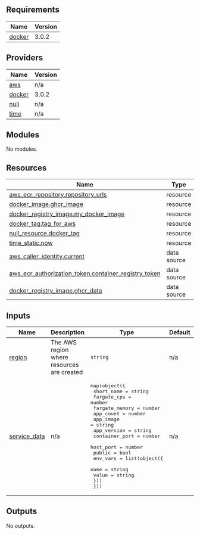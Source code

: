 <!-- BEGIN_TF_DOCS -->
## Requirements

| Name | Version |
|------|---------|
| <a name="requirement_docker"></a> [docker](#requirement\_docker) | 3.0.2 |

## Providers

| Name | Version |
|------|---------|
| <a name="provider_aws"></a> [aws](#provider\_aws) | n/a |
| <a name="provider_docker"></a> [docker](#provider\_docker) | 3.0.2 |
| <a name="provider_null"></a> [null](#provider\_null) | n/a |
| <a name="provider_time"></a> [time](#provider\_time) | n/a |

## Modules

No modules.

## Resources

| Name | Type |
|------|------|
| [aws_ecr_repository.repository_urls](https://registry.terraform.io/providers/hashicorp/aws/latest/docs/resources/ecr_repository) | resource |
| [docker_image.ghcr_image](https://registry.terraform.io/providers/kreuzwerker/docker/3.0.2/docs/resources/image) | resource |
| [docker_registry_image.my_docker_image](https://registry.terraform.io/providers/kreuzwerker/docker/3.0.2/docs/resources/registry_image) | resource |
| [docker_tag.tag_for_aws](https://registry.terraform.io/providers/kreuzwerker/docker/3.0.2/docs/resources/tag) | resource |
| [null_resource.docker_tag](https://registry.terraform.io/providers/hashicorp/null/latest/docs/resources/resource) | resource |
| [time_static.now](https://registry.terraform.io/providers/hashicorp/time/latest/docs/resources/static) | resource |
| [aws_caller_identity.current](https://registry.terraform.io/providers/hashicorp/aws/latest/docs/data-sources/caller_identity) | data source |
| [aws_ecr_authorization_token.container_registry_token](https://registry.terraform.io/providers/hashicorp/aws/latest/docs/data-sources/ecr_authorization_token) | data source |
| [docker_registry_image.ghcr_data](https://registry.terraform.io/providers/kreuzwerker/docker/3.0.2/docs/data-sources/registry_image) | data source |

## Inputs

| Name | Description | Type | Default | Required |
|------|-------------|------|---------|:--------:|
| <a name="input_region"></a> [region](#input\_region) | The AWS region where resources are created | `string` | n/a | yes |
| <a name="input_service_data"></a> [service\_data](#input\_service\_data) | n/a | <pre>map(object({<br>    short_name     = string<br>    fargate_cpu    = number<br>    fargate_memory = number<br>    app_count      = number<br>    app_image      = string<br>    app_version    = string<br>    container_port = number<br>    host_port      = number<br>    public         = bool<br>    env_vars = list(object({<br>      name  = string<br>      value = string<br>    }))<br>  }))</pre> | n/a | yes |

## Outputs

No outputs.
<!-- END_TF_DOCS -->